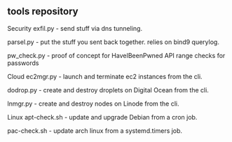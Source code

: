 ## tools repository 

Security
  exfil.py - send stuff via dns tunneling. 

  parsel.py - put the stuff you sent back together. relies on bind9 querylog.

  pw_check.py - proof of concept for HaveIBeenPwned API range checks for passwords

Cloud
  ec2mgr.py - launch and terminate ec2 instances from the cli. 

  dodrop.py - create and destroy droplets on Digital Ocean from the cli.

  lnmgr.py - create and destroy nodes on Linode from the cli.

Linux
  apt-check.sh - update and upgrade Debian from a cron job. 

  pac-check.sh - update arch linux from a systemd.timers job.
